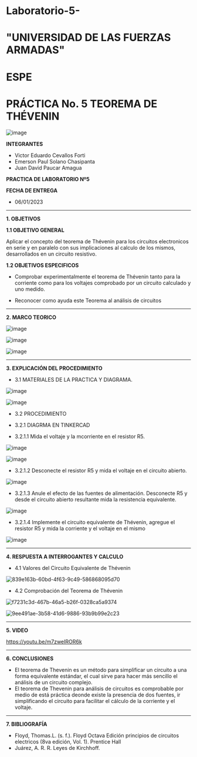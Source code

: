 # Laboratorio-5-

# "UNIVERSIDAD DE LAS FUERZAS ARMADAS"
# ESPE
# PRÁCTICA No. 5 TEOREMA DE THÉVENIN

![image](https://user-images.githubusercontent.com/116772918/200762591-a164d8db-c02e-4269-8bb4-0bc4c810d79f.png)

**INTEGRANTES**
 
* Victor Eduardo Cevallos Forti
* Emerson Paul Solano Chasipanta
* Juan David Paucar Amagua


**PRACTICA DE LABORATORIO Nº5**

**FECHA DE ENTREGA**
* 06/01/2023
--------------------------------------------------------------------------------------------------------------------------------------------------------------------------------------

**1. OBJETIVOS**

**1.1  OBJETIVO GENERAL**

Aplicar el concepto del teorema de Thévenin para los circuitos electronicos en serie y en paralelo con sus implicaciones al calculo de los mismos, desarrollados en un circuito resistivo.

**1.2  OBJETIVOS ESPECIFICOS**

* Comprobar experimentalmente el teorema de Thévenin tanto para la corriente como para los voltajes comprobado por un circuito calculado y uno medido.

* Reconocer como ayuda este Teorema al análisis de circuitos

--------------------------------------------------------------------------------------------------------------------------------------------------------------------------------------
**2. MARCO TEORICO**


![image](https://user-images.githubusercontent.com/116772918/211436347-dca21a38-d9ff-4656-a859-51c0f25122da.png)


![image](https://user-images.githubusercontent.com/116772918/211436935-c5670381-3044-4073-9354-30c5e2dff602.png)

![image](https://user-images.githubusercontent.com/116772918/211438524-49f70b7f-a23a-4774-a70a-897679216179.png)







--------------------------------------------------------------------------------------------------------------------------------------------------------------------------------------
**3. EXPLICACIÓN DEL PROCEDIMIENTO**

* 3.1 MATERIALES DE LA PRACTICA Y DIAGRAMA.

![image](https://user-images.githubusercontent.com/116772918/211443593-5c8b5dd4-2189-42e0-88ad-823a1877a78e.png)

![image](https://user-images.githubusercontent.com/116772918/211443820-72267cae-718d-4b00-be79-746366e37463.png)

* 3.2 PROCEDIMIENTO

* 3.2.1 DIAGRMA EN TINKERCAD

* 3.2.1.1 Mida el voltaje y la mcorriente en el resistor R5.

![image](https://user-images.githubusercontent.com/116772918/211446702-252a9938-13f6-43be-90a2-d013249157db.png)


![image](https://user-images.githubusercontent.com/116772918/211446887-41fd0fc9-be94-44b9-81c4-e41b468c1b61.png)

* 3.2.1.2 Desconecte el resistor R5 y mida el voltaje en el circuito abierto.

![image](https://user-images.githubusercontent.com/116772918/211447722-7a030937-dd21-42f8-af15-fce1dc81008e.png)

* 3.2.1.3 Anule el efecto de las fuentes de alimentación. Desconecte R5 y desde el circuito abierto resultante mida la resistencia equivalente.

![image](https://user-images.githubusercontent.com/116772918/211448166-9e8ad96b-cdcf-4589-b343-74aeedb3c089.png)

* 3.2.1.4 Implemente el circuito equivalente de Thévenin, agregue el resistor R5 y mida la corriente y el voltaje en el mismo

![image](https://user-images.githubusercontent.com/116772918/211612875-9ebe5d51-a7f6-4c94-a2a7-d66c2d405f5a.png)



-----------------------------------------------------------------------------------------------------------------------------------------------
**4. RESPUESTA A INTERROGANTES Y CALCULO**

* 4.1 Valores del Circuito Equivalente de Thévenin


![839e163b-60bd-4f63-9c49-586868095d70](https://user-images.githubusercontent.com/116772918/211609280-8dcadefd-3315-4b6a-9f52-cbd63b327994.jpg)

  
* 4.2 Comprobación del Teorema de Thévenin

![f7231c3d-467b-46a5-b26f-0328ca5a9374](https://user-images.githubusercontent.com/116772918/211608952-8b0ea342-4119-43f1-acea-606402acf45f.jpg)



![9ee491ae-3b58-41d6-9886-93b9b99e2c23](https://user-images.githubusercontent.com/116772918/211609392-dc3c2a48-75ba-42dc-bb74-f3acc367ccf8.jpg)


--------------------------------------------------------------------------------------------------------------------------------------------------------------------------------------

**5. VIDEO**


https://youtu.be/m7zweIROR6k

--------------------------------------------------------------------------------------------------------------------------------------------------------------------------------------

**6. CONCLUSIONES**

* El teorema de Thevenin es un método para simplificar un circuito a una forma equivalente estándar, el cual sirve para hacer más sencillo el análisis de un circuito complejo.
* El teorema de Thevenin para análisis de circuitos es comprobable por medio de está práctica deonde existe la presencia de dos fuentes, ir simplificando el circuito para facilitar el cálculo de la corriente y el voltaje.
----------------------------------------------------------------------------------------------------------------------------------------------------------------------------------------

**7. BIBLIOGRAFÍA**
* Floyd, Thomas.L. (s. f.). Floyd Octava Edición principios de circuitos electricos (8va edición, Vol. 1). Prentice Hall
* Juárez, A. R. R. Leyes de Kirchhoff.
